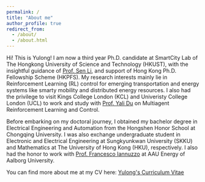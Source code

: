 ```yaml
---
permalink: /
title: "About me"
author_profile: true
redirect_from: 
  - /about/
  - /about.html
---
```


Hi! This is Yulong! I am now a third year Ph.D. candidate at SmartCity Lab of The Hongkong University of Science and Technology (HKUST), with the insightful guidance of [Prof. Sen Li](https://seng.hkust.edu.hk/about/people/faculty/sen-li), and support of Hong Kong Ph.D. Fellowship Scheme (HKPFS). My research interests mainly lie in Reinforcement Learning (RL) control for emerging transportation and energy systems like smarty mobility and distributed energy resources. I also had the privilege to visit Kings College London (KCL) and Univeristy College London (UCL) to  work and study with [Prof. Yali Du](https://www.kcl.ac.uk/people/yali-du) on Multiagent Reinforcement Learning and Control.

Before embarking on my doctoral journey, I obtained my bachelor degree in Electrical Engineering and Automation from the Hongshen Honor School at Chongqing University. I was also exchange undergraduate student in Electronic and Electrical Engineering at Sungkyunkwan University (SKKU) and Mathematics at The University of Hong Kong (HKU), respectively. I also had the honor to work with [Prof. Francesco Iannuzzo](https://vbn.aau.dk/en/persons/fia) at AAU Energy of Aalborg University.

You can find more about me at my CV here: [Yulong's Curriculum Vitae](../assets/CV-Hu-Yulong.pdf)
